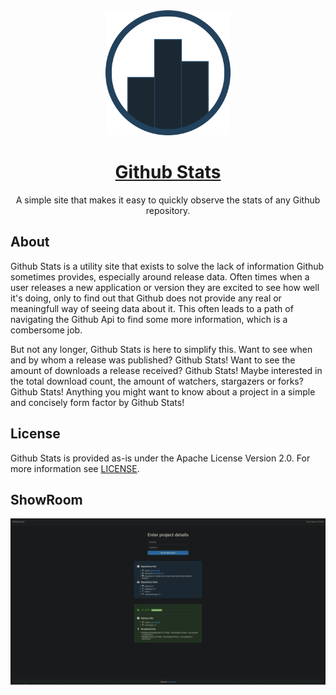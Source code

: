 <!-- Markdown doesnt like aligning stuff -->
<div align="center">
    <a href="https://github.com/AKruimink/GithubStats">
        <img alt="GithubStats" height="200" width="200" src="./docs/logo.png">
    </a>
    <h1> <a href="https://akruimink.github.io/GithubStats/" target="_blank">Github Stats</a></h1>
    <p>
        A simple site that makes it easy to quickly observe the stats of any Github repository.
    </p>
</div>

## About
Github Stats is a utility site that exists to solve the lack of information Github sometimes provides, especially around release data.
Often times when a user releases a new application or version they are excited to see how well it's doing, only to find out that Github does not provide any real or meaningfull way of seeing data about it.
This often leads to a path of navigating the Github Api to find some more information, which is a combersome job.

But not any longer, Github Stats is here to simplify this.
Want to see when and by whom a release was published? Github Stats!
Want to see the amount of downloads a release received? Github Stats!
Maybe interested in the total download count, the amount of watchers, stargazers or forks? Github Stats!
Anything you might want to know about a project in a simple and concisely form factor by Github Stats!

## License
Github Stats is provided as-is under the Apache License Version 2.0. For more information see [LICENSE](./LICENSE.md).

## ShowRoom
![image](./docs/GithubStatsSample.png)